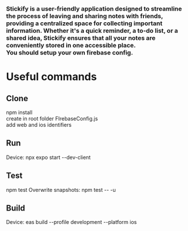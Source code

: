 ### Stickify is a user-friendly application designed to streamline the process of leaving and sharing notes with friends, providing a centralized space for collecting important information. Whether it's a quick reminder, a to-do list, or a shared idea, Stickify ensures that all your notes are conveniently stored in one accessible place. </br> You should setup your own firebase config.


# Useful commands
## Clone
npm install</br>
create in root folder FIrebaseConfig.js</br>
add web and ios identifiers</br>

## Run
Device: npx expo start --dev-client

## Test
npm test
Overwrite snapshots: npm test -- -u

## Build
Device: eas build --profile development --platform ios
